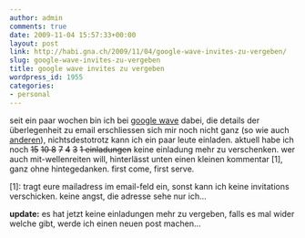 ```yaml
---
author: admin
comments: true
date: 2009-11-04 15:57:33+00:00
layout: post
link: http://habi.gna.ch/2009/11/04/google-wave-invites-zu-vergeben/
slug: google-wave-invites-zu-vergeben
title: google wave invites zu vergeben
wordpress_id: 1955
categories:
- personal
---
```


seit ein paar wochen bin ich bei [google wave](http://wave.google.com/) dabei, die details der überlegenheit zu email erschliessen sich mir noch nicht ganz (so wie auch [anderen](http://identi.ca/conversation/13427598#notice-13427598)), nichtsdestotrotz kann ich ein paar leute einladen. aktuell habe ich noch <del>15</del> <del>10 </del> <del>8</del> <del>7</del> <del>4</del> <del>3</del> <del>1  einladungen</del> keine einladung mehr zu verschenken.
wer auch mit-wellenreiten will, hinterlässt unten einen kleinen kommentar [1], ganz ohne hintegedanken. first come, first serve.

[1]: tragt eure mailadress im email-feld ein, sonst kann ich keine invitations verschicken. keine angst, die adresse sehe nur ich...

**update:** es hat jetzt keine einladungen mehr zu vergeben, falls es mal wider welche gibt, werde ich einen neuen post machen...

